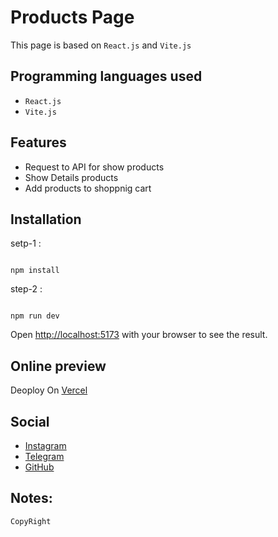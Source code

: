 # Products Page

This page is based on `React.js` and `Vite.js`

## Programming languages used

- `React.js`
- `Vite.js`

## Features

- Request to API for show products
- Show Details products
- Add products to shoppnig cart

## Installation

setp-1 :
```

npm install

```
step-2 :
```

npm run dev

```
Open [http://localhost:5173](http://localhost:5173) with your browser to see the result.

## Online preview 

Deoploy On [Vercel](https://fronckproducts.vercel.app/)

## Social

- [Instagram](https://instagram.com/bhrad2006)
- [Telegram](https://t.me/BehradHashemii)
- [GitHub](https://github.com/BehradHashemi)


## Notes:

```
CopyRight

```
